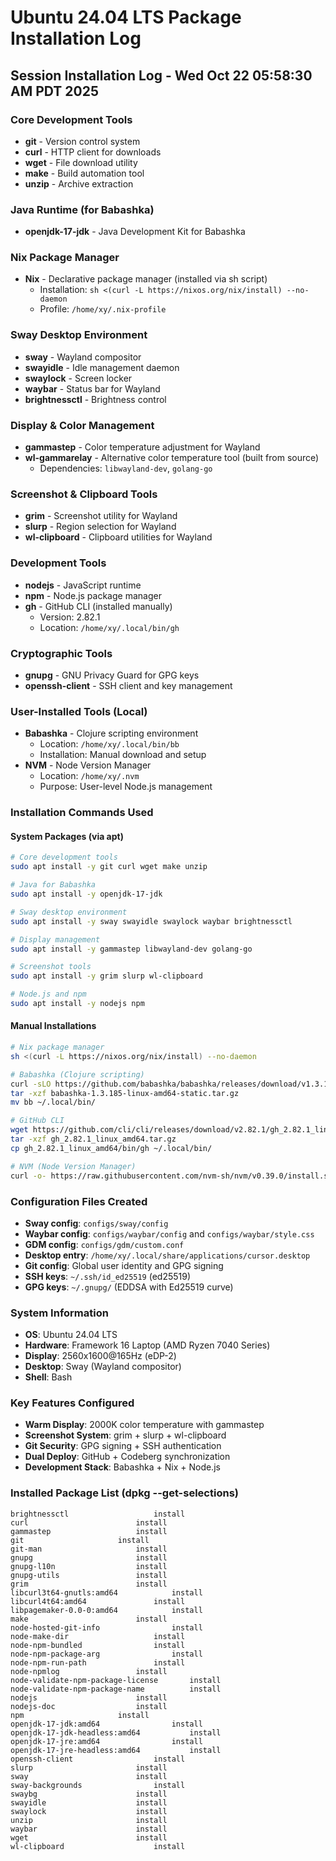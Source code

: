 # Ubuntu 24.04 LTS Package Installation Log

## Session Installation Log - Wed Oct 22 05:58:30 AM PDT 2025

### Core Development Tools
- **git** - Version control system
- **curl** - HTTP client for downloads
- **wget** - File download utility
- **make** - Build automation tool
- **unzip** - Archive extraction

### Java Runtime (for Babashka)
- **openjdk-17-jdk** - Java Development Kit for Babashka

### Nix Package Manager
- **Nix** - Declarative package manager (installed via sh script)
  - Installation: `sh <(curl -L https://nixos.org/nix/install) --no-daemon`
  - Profile: `/home/xy/.nix-profile`

### Sway Desktop Environment
- **sway** - Wayland compositor
- **swayidle** - Idle management daemon
- **swaylock** - Screen locker
- **waybar** - Status bar for Wayland
- **brightnessctl** - Brightness control

### Display & Color Management
- **gammastep** - Color temperature adjustment for Wayland
- **wl-gammarelay** - Alternative color temperature tool (built from source)
  - Dependencies: `libwayland-dev`, `golang-go`

### Screenshot & Clipboard Tools
- **grim** - Screenshot utility for Wayland
- **slurp** - Region selection for Wayland
- **wl-clipboard** - Clipboard utilities for Wayland

### Development Tools
- **nodejs** - JavaScript runtime
- **npm** - Node.js package manager
- **gh** - GitHub CLI (installed manually)
  - Version: 2.82.1
  - Location: `/home/xy/.local/bin/gh`

### Cryptographic Tools
- **gnupg** - GNU Privacy Guard for GPG keys
- **openssh-client** - SSH client and key management

### User-Installed Tools (Local)
- **Babashka** - Clojure scripting environment
  - Location: `/home/xy/.local/bin/bb`
  - Installation: Manual download and setup
- **NVM** - Node Version Manager
  - Location: `/home/xy/.nvm`
  - Purpose: User-level Node.js management

### Installation Commands Used

#### System Packages (via apt)
```bash
# Core development tools
sudo apt install -y git curl wget make unzip

# Java for Babashka
sudo apt install -y openjdk-17-jdk

# Sway desktop environment
sudo apt install -y sway swayidle swaylock waybar brightnessctl

# Display management
sudo apt install -y gammastep libwayland-dev golang-go

# Screenshot tools
sudo apt install -y grim slurp wl-clipboard

# Node.js and npm
sudo apt install -y nodejs npm
```

#### Manual Installations
```bash
# Nix package manager
sh <(curl -L https://nixos.org/nix/install) --no-daemon

# Babashka (Clojure scripting)
curl -sLO https://github.com/babashka/babashka/releases/download/v1.3.185/babashka-1.3.185-linux-amd64-static.tar.gz
tar -xzf babashka-1.3.185-linux-amd64-static.tar.gz
mv bb ~/.local/bin/

# GitHub CLI
wget https://github.com/cli/cli/releases/download/v2.82.1/gh_2.82.1_linux_amd64.tar.gz
tar -xzf gh_2.82.1_linux_amd64.tar.gz
cp gh_2.82.1_linux_amd64/bin/gh ~/.local/bin/

# NVM (Node Version Manager)
curl -o- https://raw.githubusercontent.com/nvm-sh/nvm/v0.39.0/install.sh | bash
```

### Configuration Files Created

- **Sway config**: `configs/sway/config`
- **Waybar config**: `configs/waybar/config` and `configs/waybar/style.css`
- **GDM config**: `configs/gdm/custom.conf`
- **Desktop entry**: `/home/xy/.local/share/applications/cursor.desktop`
- **Git config**: Global user identity and GPG signing
- **SSH keys**: `~/.ssh/id_ed25519` (ed25519)
- **GPG keys**: `~/.gnupg/` (EDDSA with Ed25519 curve)

### System Information

- **OS**: Ubuntu 24.04 LTS
- **Hardware**: Framework 16 Laptop (AMD Ryzen 7040 Series)
- **Display**: 2560x1600@165Hz (eDP-2)
- **Desktop**: Sway (Wayland compositor)
- **Shell**: Bash

### Key Features Configured

- **Warm Display**: 2000K color temperature with gammastep
- **Screenshot System**: grim + slurp + wl-clipboard
- **Git Security**: GPG signing + SSH authentication
- **Dual Deploy**: GitHub + Codeberg synchronization
- **Development Stack**: Babashka + Nix + Node.js

### Installed Package List (dpkg --get-selections)

```
brightnessctl					install
curl						install
gammastep					install
git						install
git-man						install
gnupg						install
gnupg-l10n					install
gnupg-utils					install
grim						install
libcurl3t64-gnutls:amd64			install
libcurl4t64:amd64				install
libpagemaker-0.0-0:amd64			install
make						install
node-hosted-git-info				install
node-make-dir					install
node-npm-bundled				install
node-npm-package-arg				install
node-npm-run-path				install
node-npmlog					install
node-validate-npm-package-license		install
node-validate-npm-package-name			install
nodejs						install
nodejs-doc					install
npm						install
openjdk-17-jdk:amd64				install
openjdk-17-jdk-headless:amd64			install
openjdk-17-jre:amd64				install
openjdk-17-jre-headless:amd64			install
openssh-client					install
slurp						install
sway						install
sway-backgrounds				install
swaybg						install
swayidle					install
swaylock					install
unzip						install
waybar						install
wget						install
wl-clipboard					install
```
